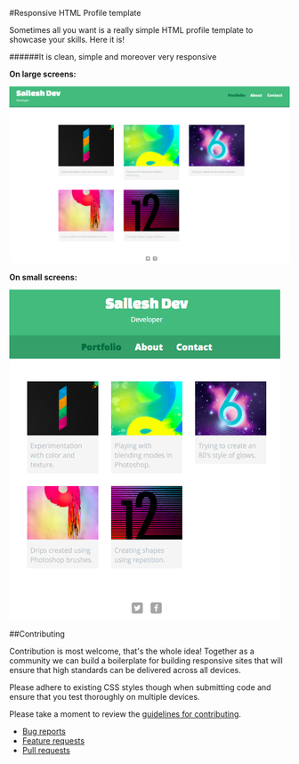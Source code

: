 #Responsive HTML Profile template

Sometimes all you want is a really simple HTML profile template to showcase your skills. Here it is!

######It is clean, simple and moreover very responsive

**On large screens:**

![large](./screenshot/largescreen.png)

**On small screens:**

![small](./screenshot/smallscreen.png)

##Contributing

Contribution is most welcome, that's the whole idea! Together as a community we can build a boilerplate for building responsive sites that will ensure that high standards can be delivered across all devices.   

Please adhere to existing CSS styles though when submitting code and ensure 
that you test thoroughly on multiple devices.

Please take a moment to review the [guidelines for contributing](CONTRIBUTING.md).

* [Bug reports](CONTRIBUTING.md#bugs)
* [Feature requests](CONTRIBUTING.md#features)
* [Pull requests](CONTRIBUTING.md#pull-requests)